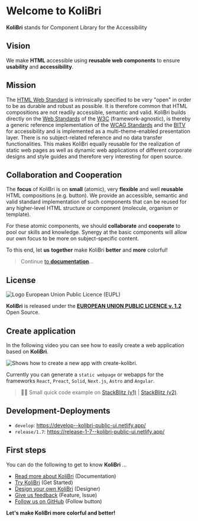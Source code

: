 # Welcome to KoliBri

**KoliBri** stands for Component Library for the Accessibility 

## Vision

We make **HTML** accessible using **reusable web components** to ensure **usability** and **accessibility**.

## Mission

The [HTML Web Standard](https://www.w3.org/html) is intrinsically specified to be very "open" in order to be as durable and robust as possible. It is therefore common that HTML compositions are not readily accessible, semantic and valid.
KoliBri builds directly on the [Web Standards](https://www.w3.org/standards/webdesign/) of the [W3C](https://www.w3.org) (framework-agnostic), is thereby a generic reference implementation of the [WCAG Standards](https://www.w3.org/WAI/standards-guidelines/wcag/) and the [BITV](https://www.bitvtest.de/bitv_test.html) for accessibility and is implemented as a multi-theme-enabled presentation layer. There is no subject-related reference and no data transfer functionalities. This makes KoliBri equally reusable for the realization of static web pages as well as dynamic web applications of different corporate designs and style guides and therefore very interesting for open source.

## Collaboration and Cooperation

The **focus** of KoliBri is on **small** (atomic), very **flexible** and well **reusable** HTML compositions (e.g. button). We provide an accessible, semantic and valid standard implementation of such components that can be reused for any higher-level HTML structure or component (molecule, organism or template).

For these atomic components, we should **collaborate** and **cooperate** to pool our skills and knowledge. Synergy at the basic components will allow our own focus to be more on subject-specific content.

To this end, let **us** **together** make KoliBri **better** and **more** colorful!

> Continue [to **documentation**](https://public-ui.github.io)...

## License

![Logo European Union Public Licence (EUPL)](https://joinup.ec.europa.eu/sites/default/files/styles/logo/public/collection/logo/2019-12/EUPL-logo-04%20%281%29.png?itok=4H40Q1GB)

**KoliBri** is released under the [**EUROPEAN UNION PUBLIC LICENCE v. 1.2**](https://joinup.ec.europa.eu/sites/default/files/custom-page/attachment/eupl_v1.2_de.pdf) Open Source.

## Create application

In the following video you can see how to easily create a web application based on **KoliBri**.

![Shows how to create a new app with create-kolibri.](https://raw.githubusercontent.com/public-ui/.github/main/profile/create-kolibri.gif)

Currently you can generate a `static webpage` or webapps for the frameworks `React`, `Preact`, `Solid`, `Next.js`, `Astro` and `Angular`.

> 👨‍💻 Small quick code example on [StackBlitz (v1)](https://stackblitz.com/edit/vitejs-vite-dcg6xo) | [StackBlitz (v2)](https://stackblitz.com/edit/vitejs-vite-kkfhk5).

## Development-Deployments

* `develop`: https://develop--kolibri-public-ui.netlify.app/
* `release/1.7`: https://release-1-7--kolibri-public-ui.netlify.app/

## First steps

You can do the following to get to know **KoliBri** ...

- [Read more about KoliBri](https://public-ui.github.io) (Documentation)
- [Try KoliBri](https://github.com/public-ui/templates#kolibri-templates) (Get Started)
- [Design your own KoliBri](https://public-ui.github.io/designer/) (Designer)
- [Give us feedback](https://github.com/public-ui/kolibri/issues) (Feature, Issue)
- [Follow us on GitHub](https://github.com/orgs/public-ui/followers) (Follow button)

**Let's make KoliBri more colorful and better!**
